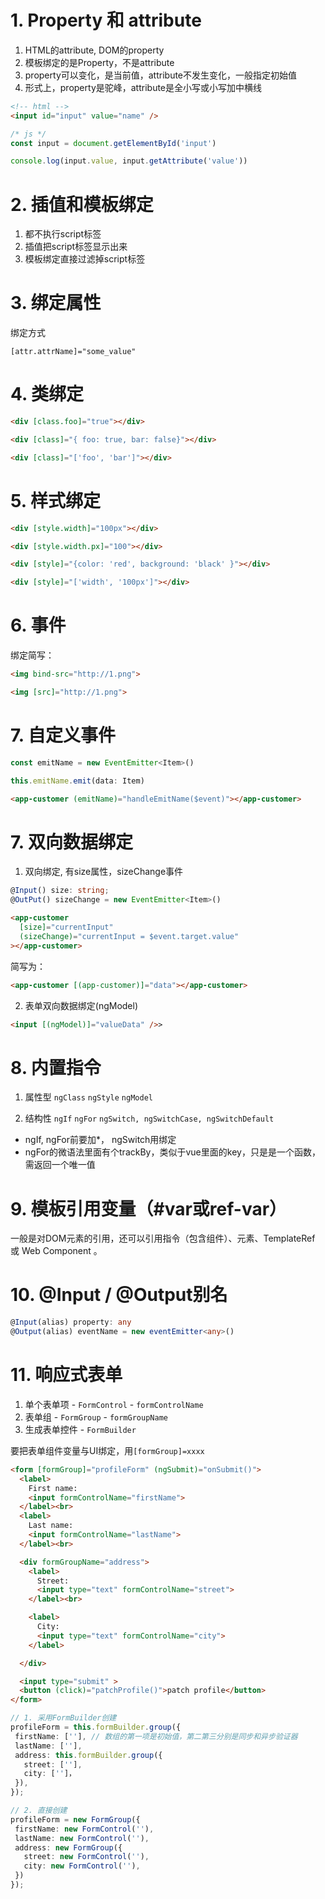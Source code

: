 # 1. Property 和 attribute
1. HTML的attribute, DOM的property
2. 模板绑定的是Property，不是attribute
3. property可以变化，是当前值，attribute不发生变化，一般指定初始值
4. 形式上，property是驼峰，attribute是全小写或小写加中横线
```html
<!-- html -->
<input id="input" value="name" />
```
```js
/* js */
const input = document.getElementById('input')

console.log(input.value, input.getAttribute('value'))
```

# 2. 插值和模板绑定
1. 都不执行script标签
2. 插值把script标签显示出来
3. 模板绑定直接过滤掉script标签

# 3. 绑定属性
绑定方式
```
[attr.attrName]="some_value"
```

# 4. 类绑定
```html
<div [class.foo]="true"></div>

<div [class]="{ foo: true, bar: false}"></div>

<div [class]="['foo', 'bar']"></div>

```

# 5. 样式绑定
```html
<div [style.width]="100px"></div>

<div [style.width.px]="100"></div>

<div [style]="{color: 'red', background: 'black' }"></div>

<div [style]="['width', '100px']"></div>
```

# 6. 事件
绑定简写：
```html
<img bind-src="http://1.png">

<img [src]="http://1.png">

```

# 7. 自定义事件
```ts
const emitName = new EventEmitter<Item>()

this.emitName.emit(data: Item)

```
```html
<app-customer (emitName)="handleEmitName($event)"></app-customer>
```
# 7. 双向数据绑定
1. 双向绑定, 有size属性，sizeChange事件
```ts
@Input() size: string;
@OutPut() sizeChange = new EventEmitter<Item>()
```

```html
<app-customer
  [size]="currentInput"
  (sizeChange)="currentInput = $event.target.value"
></app-customer>
```

简写为：
```html
<app-customer [(app-customer)]="data"></app-customer>
```
2. 表单双向数据绑定(ngModel)
```html
<input [(ngModel)]="valueData" />>
```

# 8. 内置指令
1. 属性型
`ngClass` `ngStyle` `ngModel`

2. 结构性
`ngIf` `ngFor` `ngSwitch, ngSwitchCase, ngSwitchDefault`
- ngIf, ngFor前要加*， ngSwitch用绑定
- ngFor的微语法里面有个trackBy，类似于vue里面的key，只是是一个函数，需返回一个唯一值

# 9. 模板引用变量（#var或ref-var）
一般是对DOM元素的引用，还可以引用指令（包含组件）、元素、TemplateRef 或 Web Component 。

# 10. @Input / @Output别名
```ts
@Input(alias) property: any
@Output(alias) eventName = new eventEmitter<any>()
```

# 11. 响应式表单
1. 单个表单项 - `FormControl` - `formControlName`
2. 表单组 - `FormGroup` - `formGroupName`
3. 生成表单控件 - `FormBuilder`

要把表单组件变量与UI绑定，用`[formGroup]=xxxx`

```html
<form [formGroup]="profileForm" (ngSubmit)="onSubmit()">
  <label>
    First name:
    <input formControlName="firstName">
  </label><br>
  <label>
    Last name:
    <input formControlName="lastName">
  </label><br>

  <div formGroupName="address">
    <label>
      Street:
      <input type="text" formControlName="street">
    </label><br>

    <label>
      City:
      <input type="text" formControlName="city">
    </label>

  </div>

  <input type="submit" >
  <button (click)="patchProfile()">patch profile</button>
</form>
```
```ts
// 1. 采用FormBuilder创建
profileForm = this.formBuilder.group({
 firstName: [''], // 数组的第一项是初始值，第二第三分别是同步和异步验证器
 lastName: [''],
 address: this.formBuilder.group({
   street: [''],
   city: ['']，
 }),
});

// 2. 直接创建
profileForm = new FormGroup({
 firstName: new FormControl(''),
 lastName: new FormControl(''),
 address: new FormGroup({
   street: new FormControl(''),
   city: new FormControl(''),
 })
});
```
